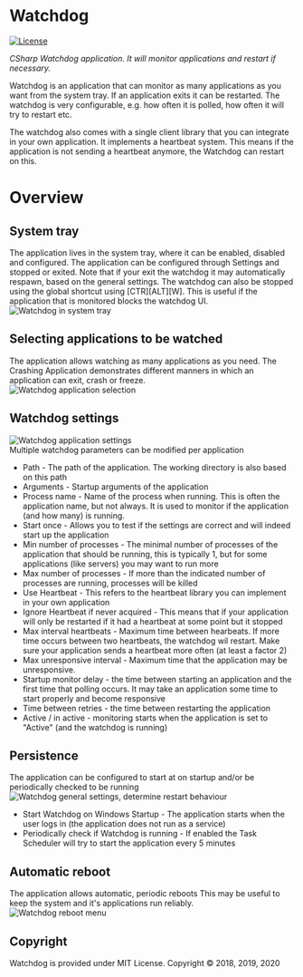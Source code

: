 Watchdog
====================
[![License](https://img.shields.io/badge/license-MIT%20License-blue.svg)](http://doge.mit-license.org)

*CSharp Watchdog application. It will monitor applications and restart if necessary.*

Watchdog is an application that can monitor as many applications as you want from the system tray. If an application exits it can be restarted. The watchdog is very configurable, e.g. how often it is polled, how often it will try to restart etc.

The watchdog also comes with a single client library that you can integrate in your own application. It implements a heartbeat system. This means if the application is not sending a heartbeat anymore, the Watchdog can restart on this.

# Overview
## System tray
The application lives in the system tray, where it can be enabled, disabled and configured. The application can be configured through Settings and stopped or exited. Note that if your exit the watchdog it may automatically respawn, based on the general settings. The watchdog can also be stopped using the global shortcut using [CTR][ALT][W]. This is useful if the application that is monitored blocks the watchdog UI.  
![Watchdog in system tray](/Screenshots/TaskbarMenu.png)

## Selecting applications to be watched
The application allows watching as many applications as you need. The Crashing Application demonstrates different manners in which an application can exit, crash or freeze.   
![Watchdog application selection](/Screenshots/ConfigurationForm.png)

## Watchdog settings 
![Watchdog application settings](/Screenshots/ApplicationSettingsMenu.png)  
Multiple watchdog parameters can be modified per application  
* Path         - The path of the application. The working directory is also based on this path
* Arguments    - Startup arguments of the application
* Process name - Name of the process when running. This is often the application name, but not always. It is used to monitor if the application (and how many) is running. 
* Start once   - Allows you to test if the settings are correct and will indeed start up the application
* Min number of processes - The minimal number of processes of the application that should be running, this is typically 1, but for some applications (like servers) you may want to run more
* Max number of processes - If more than the indicated number of processes are running, processes will be killed
* Use Heartbeat  - This refers to the heartbeat library you can implement in your own application
* Ignore Heartbeat if never acquired - This means that if your application will only be restarted if it had a heartbeat at some point but it stopped
* Max interval heartbeats - Maximum time between hearbeats. If more time occurs between two heartbeats, the watchdog wil restart. Make sure your application sends a heartbeat more often (at least a factor 2)
* Max unresponsive interval - Maximum time that the application may be unresponsive.
* Startup monitor delay - the time between starting an application and the first time that polling occurs. It may take an application some time to start properly and become responsive
* Time between retries - the time between restarting the application
* Active / in active - monitoring starts when the application is set to "Active" (and the watchdog is running)

## Persistence 
The application can be configured to start at on startup and/or be periodically checked to be running  
![Watchdog general settings, determine restart behaviour](/Screenshots/GeneralSettingsMenu.png)  
* Start Watchdog on Windows Startup - The application starts when the user logs in (the application does not run as a service) 
* Periodically check if Watchdog is running - If enabled the Task Scheduler will try to start the application every 5 minutes
## Automatic reboot
The application allows automatic, periodic reboots This may be useful to keep the system and it's applications run reliably.   
![Watchdog reboot menu](/Screenshots/RebootMenu.png)

## Copyright

Watchdog is provided under MIT License.  Copyright © 2018, 2019, 2020
